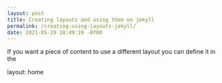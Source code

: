 ```yaml
---
layout: post
title: Creating layouts and using them on jekyll
permalink: /creating-using-layouts-jekyll/
date: 2021-05-29 18:49:19 -0700
---
```

<p>If you want a piece of content to use a different layout you can define it in the </p>
layout: home
